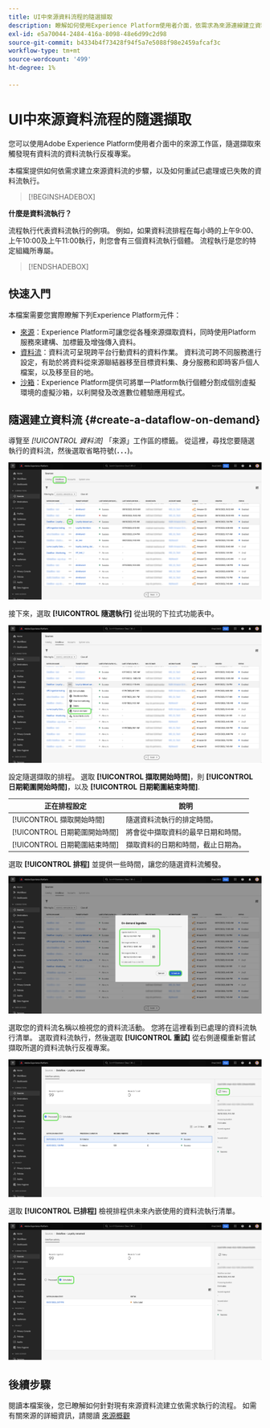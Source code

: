 ```yaml
---
title: UI中來源資料流程的隨選擷取
description: 瞭解如何使用Experience Platform使用者介面，依需求為來源連線建立資料流程。
exl-id: e5a70044-2484-416a-8098-48e6d99c2d98
source-git-commit: b4334b4f73428f94f5a7e5088f98e2459afcaf3c
workflow-type: tm+mt
source-wordcount: '499'
ht-degree: 1%

---
```


# UI中來源資料流程的隨選擷取

您可以使用Adobe Experience Platform使用者介面中的來源工作區，隨選擷取來觸發現有資料流的資料流執行反複專案。

本檔案提供如何依需求建立來源資料流的步驟，以及如何重試已處理或已失敗的資料流執行。

>[!BEGINSHADEBOX]

**什麼是資料流執行？**

流程執行代表資料流執行的例項。 例如，如果資料流排程在每小時的上午9:00、上午10:00及上午11:00執行，則您會有三個資料流執行個體。 流程執行是您的特定組織所專屬。

>[!ENDSHADEBOX]

## 快速入門

本檔案需要您實際瞭解下列Experience Platform元件：

* [來源](../../home.md)：Experience Platform可讓您從各種來源擷取資料，同時使用Platform服務來建構、加標籤及增強傳入資料。
* [資料流](../../../dataflows/home.md)：資料流可呈現跨平台行動資料的資料作業。 資料流可跨不同服務進行設定，有助於將資料從來源聯結器移至目標資料集、身分服務和即時客戶個人檔案，以及移至目的地。
* [沙箱](../../../sandboxes/home.md)：Experience Platform提供可將單一Platform執行個體分割成個別虛擬環境的虛擬沙箱，以利開發及改進數位體驗應用程式。

## 隨選建立資料流 {#create-a-dataflow-on-demand}

導覽至 *[!UICONTROL 資料流]* 「來源」工作區的標籤。 從這裡，尋找您要隨選執行的資料流，然後選取省略符號(**`...`**)。

![來源工作區中的資料流清單。](../../images/tutorials/on-demand/select-dataflow.png)

接下來，選取 **[!UICONTROL 隨選執行]** 從出現的下拉式功能表中。

![已選取隨選執行選項的下拉式功能表。](../../images/tutorials/on-demand/run-on-demand.png)

設定隨選擷取的排程。 選取 **[!UICONTROL 擷取開始時間]**，則 **[!UICONTROL 日期範圍開始時間]**，以及 **[!UICONTROL 日期範圍結束時間]**.

| 正在排程設定 | 說明 |
| --- | --- |
| [!UICONTROL 擷取開始時間] | 隨選資料流執行的排定時間。 |
| [!UICONTROL 日期範圍開始時間] | 將會從中擷取資料的最早日期和時間。 |
| [!UICONTROL 日期範圍結束時間] | 擷取資料的日期和時間，截止日期為。 |

選取 **[!UICONTROL 排程]** 並提供一些時間，讓您的隨選資料流觸發。

![隨選擷取的排程設定視窗。](../../images/tutorials/on-demand/configure-schedule.png)

選取您的資料流名稱以檢視您的資料流活動。 您將在這裡看到已處理的資料流執行清單。 選取資料流執行，然後選取 **[!UICONTROL 重試]** 從右側邊欄重新嘗試擷取所選的資料流執行反複專案。

![針對所選資料流執行的已處理流程清單。](../../images/tutorials/on-demand/processed.png)

選取 **[!UICONTROL 已排程]** 檢視排程供未來內嵌使用的資料流執行清單。

![針對所選資料流執行的排程流程清單。](../../images/tutorials/on-demand/scheduled.png)

## 後續步驟

閱讀本檔案後，您已瞭解如何針對現有來源資料流建立依需求執行的流程。 如需有關來源的詳細資訊，請閱讀 [來源概觀](../../home.md)
